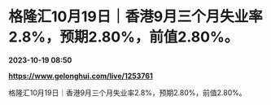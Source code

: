 # 格隆汇10月19日｜香港9月三个月失业率2.8%，预期2.80%，前值2.80%。

**2023-10-19 08:50**

**https://www.gelonghui.com/live/1253761**

格隆汇10月19日｜香港9月三个月失业率2.8%，预期2.80%，前值2.80%。